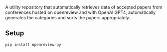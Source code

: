 A utility repository that automatically retrieves data of accepted papers from conferences hosted on openreview and with OpenAI GPT4, automatically generates the categories and sorts the papers appropriately.

## Setup
```bash
pip install openreview-py
```